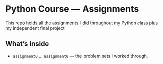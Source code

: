 # Python Course — Assignments

This repo holds all the assignments I did throughout my Python class plus my independent final project

## What’s inside

- `assignment0` … `assignment8` — the problem sets I worked through.
